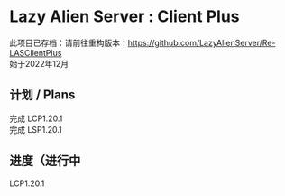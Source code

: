 # Lazy Alien Server : Client Plus
此项目已存档：请前往重构版本：https://github.com/LazyAlienServer/Re-LASClientPlus  
始于2022年12月      
## 计划 / Plans   
完成 LCP1.20.1   
完成 LSP1.20.1   
## 进度（进行中  
LCP1.20.1
